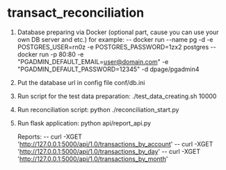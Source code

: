 # transact_reconciliation

1. Database preparing via Docker (optional part, cause  you can use your
    own DB server and etc.)
    for example:
        -- docker run --name pg -d -e POSTGRES_USER=rn0z -e POSTGRES_PASSWORD=1zx2 postgres
        -- docker run -p 80:80 -e "PGADMIN_DEFAULT_EMAIL=user@domain.com" -e "PGADMIN_DEFAULT_PASSWORD=12345" -d dpage/pgadmin4

2. Put the database url in config file conf/db.ini

3. Run script for the test data preparation:
    ./test_data_creating.sh 10000

4. Run reconciliation script:
    python ./reconciliation_start.py

5. Run flask application:
    python api/report_api.py

    Reports:
        -- curl -XGET 'http://127.0.0.1:5000/api/1.0/transactions_by_account'
        -- curl -XGET 'http://127.0.0.1:5000/api/1.0/transactions_by_day'
        -- curl -XGET 'http://127.0.0.1:5000/api/1.0/transactions_by_month'

